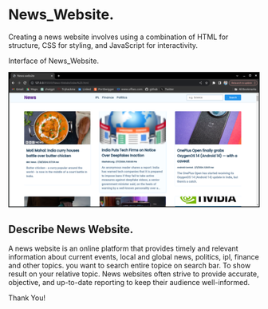 # News_Website.

Creating a news website involves using a combination of HTML for structure, CSS for styling, and JavaScript for interactivity.

Interface of News_Website.

![image of website](./News-website.png)

## Describe News Website.

A news website is an online platform that provides timely and relevant information about current events, local and global news, politics, ipl, finance and other topics. you want to search entire topice on search bar. To show result on your relative topic.
News websites often strive to provide accurate, objective, and up-to-date reporting to keep their audience well-informed.

Thank You!
